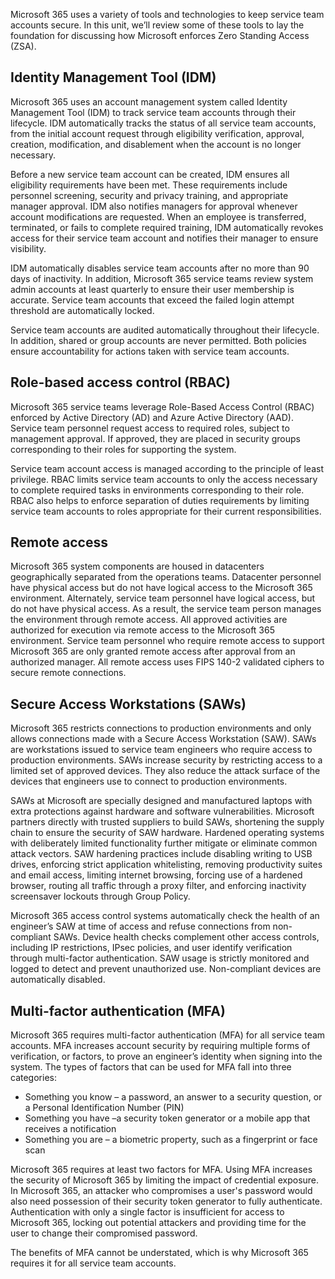 Microsoft 365 uses a variety of tools and technologies to keep service team accounts secure. In this unit, we’ll review some of these tools to lay the foundation for discussing how Microsoft enforces Zero Standing Access (ZSA).

## Identity Management Tool (IDM) ##

Microsoft 365 uses an account management system called Identity Management Tool (IDM) to track service team accounts through their lifecycle. IDM automatically tracks the status of all service team accounts, from the initial account request through eligibility verification, approval, creation, modification, and disablement when the account is no longer necessary.

Before a new service team account can be created, IDM ensures all eligibility requirements have been met. These requirements include personnel screening, security and privacy training, and appropriate manager approval. IDM also notifies managers for approval whenever account modifications are requested. When an employee is transferred, terminated, or fails to complete required training, IDM automatically revokes access for their service team account and notifies their manager to ensure visibility.

IDM automatically disables service team accounts after no more than 90 days of inactivity. In addition, Microsoft 365 service teams review system admin accounts at least quarterly to ensure their user membership is accurate. Service team accounts that exceed the failed login attempt threshold are automatically locked.

Service team accounts are audited automatically throughout their lifecycle. In addition, shared or group accounts are never permitted. Both policies ensure accountability for actions taken with service team accounts.

## Role-based access control (RBAC) ##

Microsoft 365 service teams leverage Role-Based Access Control (RBAC) enforced by Active Directory (AD) and Azure Active Directory (AAD). Service team personnel request access to required roles, subject to management approval. If approved, they are placed in security groups corresponding to their roles for supporting the system.

Service team account access is managed according to the principle of least privilege. RBAC limits service team accounts to only the access necessary to complete required tasks in environments corresponding to their role. RBAC also helps to enforce separation of duties requirements by limiting service team accounts to roles appropriate for their current responsibilities.

## Remote access ##

Microsoft 365 system components are housed in datacenters geographically separated from the operations teams. Datacenter personnel have physical access but do not have logical access to the Microsoft 365 environment. Alternately, service team personnel have logical access, but do not have physical access. As a result, the service team person manages the environment through remote access. All approved activities are authorized for execution via remote access to the Microsoft 365 environment. Service team personnel who require remote access to support Microsoft 365 are only granted remote access after approval from an authorized manager. All remote access uses FIPS 140-2 validated ciphers to secure remote connections.

## Secure Access Workstations (SAWs) ##

Microsoft 365 restricts connections to production environments and only allows connections made with a Secure Access Workstation (SAW). SAWs are workstations issued to service team engineers who require access to production environments. SAWs increase security by restricting access to a limited set of approved devices. They also reduce the attack surface of the devices that engineers use to connect to production environments.

SAWs at Microsoft are specially designed and manufactured laptops with extra protections against hardware and software vulnerabilities. Microsoft partners directly with trusted suppliers to build SAWs, shortening the supply chain to ensure the security of SAW hardware. Hardened operating systems with deliberately limited functionality further mitigate or eliminate common attack vectors. SAW hardening practices include disabling writing to USB drives, enforcing strict application whitelisting, removing productivity suites and email access, limiting internet browsing, forcing use of a hardened browser, routing all traffic through a proxy filter, and enforcing inactivity screensaver lockouts through Group Policy.

Microsoft 365 access control systems automatically check the health of an engineer’s SAW at time of access and refuse connections from non-compliant SAWs. Device health checks complement other access controls, including IP restrictions, IPsec policies, and user identify verification through multi-factor authentication. SAW usage is strictly monitored and logged to detect and prevent unauthorized use. Non-compliant devices are automatically disabled.

## Multi-factor authentication (MFA) ##

Microsoft 365 requires multi-factor authentication (MFA) for all service team accounts. MFA increases account security by requiring multiple forms of verification, or factors, to prove an engineer’s identity when signing into the system. The types of factors that can be used for MFA fall into three categories:

- Something you know – a password, an answer to a security question, or a Personal Identification Number (PIN)
- Something you have –a security token generator or a mobile app that receives a notification
- Something you are – a biometric property, such as a fingerprint or face scan

Microsoft 365 requires at least two factors for MFA. Using MFA increases the security of Microsoft 365 by limiting the impact of credential exposure. In Microsoft 365, an attacker who compromises a user's password would also need possession of their security token generator to fully authenticate. Authentication with only a single factor is insufficient for access to Microsoft 365, locking out potential attackers and providing time for the user to change their compromised password.

The benefits of MFA cannot be understated, which is why Microsoft 365 requires it for all service team accounts.

